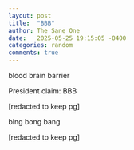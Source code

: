 ```yaml
---
layout: post
title:  "BBB"
author: The Sane One
date:   2025-05-25 19:15:05 -0400
categories: random
comments: true
---
```

blood brain barrier

President claim: BBB

[redacted to keep pg]

bing bong bang

[redacted to keep pg]
